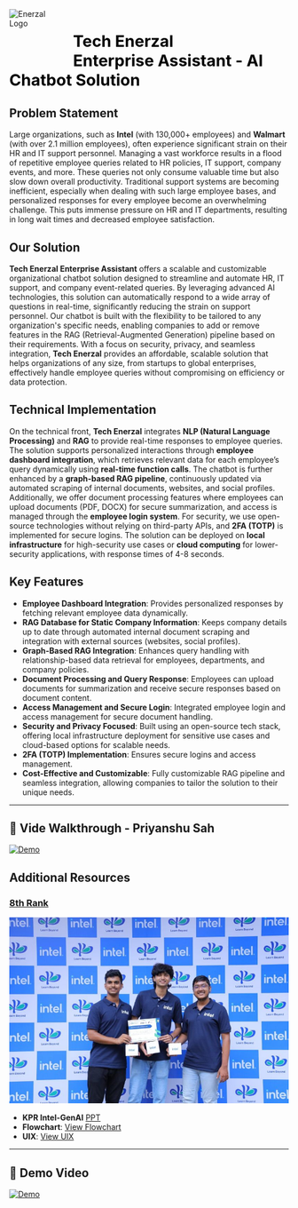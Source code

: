 <img src="Assets/ENERZAL_LOGO.jpg" alt="Enerzal Logo" style="width: 100px; height: 100px; margin-right: 15px;" align="left"/>  
<h1 style="font-size: 1.8rem; font-weight: bold; color: #000;">Tech Enerzal <br>Enterprise Assistant - AI Chatbot Solution</h1>


## Problem Statement

Large organizations, such as **Intel** (with 130,000+ employees) and **Walmart** (with over 2.1 million employees), often experience significant strain on their HR and IT support personnel. Managing a vast workforce results in a flood of repetitive employee queries related to HR policies, IT support, company events, and more. These queries not only consume valuable time but also slow down overall productivity. Traditional support systems are becoming inefficient, especially when dealing with such large employee bases, and personalized responses for every employee become an overwhelming challenge. This puts immense pressure on HR and IT departments, resulting in long wait times and decreased employee satisfaction.

## Our Solution

**Tech Enerzal Enterprise Assistant** offers a scalable and customizable organizational chatbot solution designed to streamline and automate HR, IT support, and company event-related queries. By leveraging advanced AI technologies, this solution can automatically respond to a wide array of questions in real-time, significantly reducing the strain on support personnel. Our chatbot is built with the flexibility to be tailored to any organization's specific needs, enabling companies to add or remove features in the RAG (Retrieval-Augmented Generation) pipeline based on their requirements. With a focus on security, privacy, and seamless integration, **Tech Enerzal** provides an affordable, scalable solution that helps organizations of any size, from startups to global enterprises, effectively handle employee queries without compromising on efficiency or data protection.

## Technical Implementation

On the technical front, **Tech Enerzal** integrates **NLP (Natural Language Processing)** and **RAG** to provide real-time responses to employee queries. The solution supports personalized interactions through **employee dashboard integration**, which retrieves relevant data for each employee’s query dynamically using **real-time function calls**. The chatbot is further enhanced by a **graph-based RAG pipeline**, continuously updated via automated scraping of internal documents, websites, and social profiles. Additionally, we offer document processing features where employees can upload documents (PDF, DOCX) for secure summarization, and access is managed through the **employee login system**. For security, we use open-source technologies without relying on third-party APIs, and **2FA (TOTP)** is implemented for secure logins. The solution can be deployed on **local infrastructure** for high-security use cases or **cloud computing** for lower-security applications, with response times of 4-8 seconds.

## Key Features

- **Employee Dashboard Integration**: Provides personalized responses by fetching relevant employee data dynamically.
- **RAG Database for Static Company Information**: Keeps company details up to date through automated internal document scraping and integration with external sources (websites, social profiles).
- **Graph-Based RAG Integration**: Enhances query handling with relationship-based data retrieval for employees, departments, and company policies.
- **Document Processing and Query Response**: Employees can upload documents for summarization and receive secure responses based on document content.
- **Access Management and Secure Login**: Integrated employee login and access management for secure document handling.
- **Security and Privacy Focused**: Built using an open-source tech stack, offering local infrastructure deployment for sensitive use cases and cloud-based options for scalable needs.
- **2FA (TOTP) Implementation**: Ensures secure logins and access management.
- **Cost-Effective and Customizable**: Fully customizable RAG pipeline and seamless integration, allowing companies to tailor the solution to their unique needs.

---

## 🎥 Vide Walkthrough - Priyanshu Sah

[![Demo](https://img001.prntscr.com/file/img001/rKpo5DFjTf2RDuDlZgaPVw.png)](https://youtu.be/k436X2PEze8)

## Additional Resources

### [8th Rank](https://www.linkedin.com/feed/update/urn:li:activity:7249090500572463106/?updateEntityUrn=urn%3Ali%3Afs_updateV2%3A%28urn%3Ali%3Aactivity%3A7249090500572463106%2CFEED_DETAIL%2CEMPTY%2CDEFAULT%2Cfalse%29) 

![Win](Assets/1728317802264.jpg)

- **KPR Intel-GenAI** [PPT](https://www.canva.com/design/DAGSrRRaONI/oGPi8U2z5Nu3KRh8-Nt-mg/edit?utm_content=DAGSrRRaONI&utm_campaign=designshare&utm_medium=link2&utm_source=sharebutton)
- **Flowchart**: [View Flowchart](https://i.ibb.co/1fTxmKKp/image-2025-08-30-131502744.png)
- **UIX**: [View UIX](https://www.figma.com/design/JjWcawrtYeyI9HQGt4eqwu/KPR-Chat_-Bot?node-id=0-1&t=finadrfppcxr3dh9-1)

---


## 🎥 Demo Video

[![Demo](Assets/Dashboard.png)](https://www.youtube.com/watch?v=azj_7OdSxcY)
